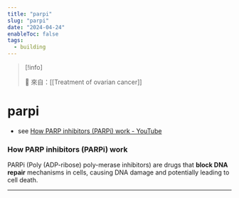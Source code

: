 ```yaml
---
title: "parpi"
slug: "parpi"
date: "2024-04-24"
enableToc: false
tags:
  - building
---
```


> [!info]
>
> 🌱 來自：[[Treatment of ovarian cancer]]

# parpi

- see [How PARP inhibitors (PARPi) work - YouTube](https://www.youtube.com/watch?app=desktop&v=KvVSGWprB4M)

### How PARP inhibitors (PARPi) work

PARPi (Poly (ADP-ribose) poly-merase inhibitors) are drugs that **block DNA repair** mechanisms in cells, causing DNA damage and potentially leading to cell death.

---
